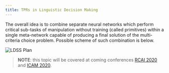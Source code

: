 ```yaml
---
title: TPRs in Linguistic Decision Making
---
```


The overall idea is to combine separate neural networks which perform critical sub-tasks of manipulation without training (called primitives) within a single meta-network capable of producing a final solution of the multi-criteria choice problem. Possible scheme of such combination is below.

![LDSS Plan](/ldss-tensor-structures/img/ldss_plan.png "LDSS Plan")

> **NOTE**: this topic will be covered at coming conferences [RCAI 2020](http://caics.ru/raai#RCAI) and [ICAM 2020](https://icam.tsu.ru/).
